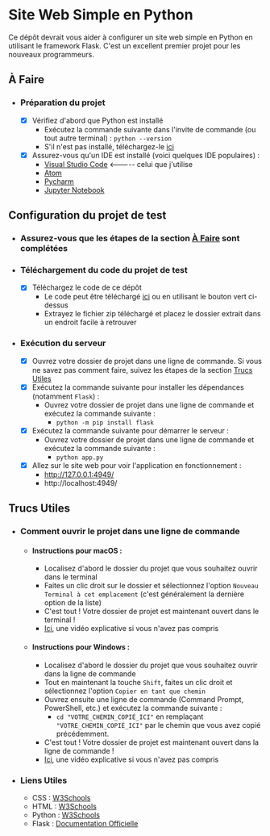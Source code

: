 # Site Web Simple en Python

Ce dépôt devrait vous aider à configurer un site web simple en Python en utilisant le framework Flask. C'est un excellent premier projet pour les nouveaux programmeurs.

## À Faire
- ### Préparation du projet
  - [x] Vérifiez d'abord que Python est installé 
       - Exécutez la commande suivante dans l'invite de commande (ou tout autre terminal) : ```python --version```
       - S'il n'est pas installé, téléchargez-le [ici](https://www.python.org/downloads/)
  - [x] Assurez-vous qu'un IDE est installé (voici quelques IDE populaires) :
       - [Visual Studio Code](https://code.visualstudio.com)   <----- celui que j'utilise
       - [Atom](https://atom.io)
       - [Pycharm](https://www.jetbrains.com/pycharm/)
       - [Jupyter Notebook](https://jupyter.org/install.html)

## Configuration du projet de test
 - ### Assurez-vous que les étapes de la section [À Faire](https://github.com/amitojsingh366/python-simple-website#to-do) sont complétées
 - ### Téléchargement du code du projet de test
    - [x] Téléchargez le code de ce dépôt
       - Le code peut être téléchargé [ici](https://github.com/amitojsingh366/python-simple-website/archive/main.zip) ou en utilisant le bouton vert ci-dessus
       - Extrayez le fichier zip téléchargé et placez le dossier extrait dans un endroit facile à retrouver
       
- ### Exécution du serveur
   - [x] Ouvrez votre dossier de projet dans une ligne de commande. Si vous ne savez pas comment faire, suivez les étapes de la section [Trucs Utiles](https://github.com/amitojsingh366/python-simple-website#useful-stuff)
   - [x] Exécutez la commande suivante pour installer les dépendances (notamment `Flask`) :
      - Ouvrez votre dossier de projet dans une ligne de commande et exécutez la commande suivante :
        - ```python -m pip install flask```
   - [x] Exécutez la commande suivante pour démarrer le serveur :
      - Ouvrez votre dossier de projet dans une ligne de commande et exécutez la commande suivante :
        - ```python app.py```
   - [x] Allez sur le site web pour voir l'application en fonctionnement :
      - http://127.0.0.1:4949/ 
      - http://localhost:4949/

## Trucs Utiles
- ### Comment ouvrir le projet dans une ligne de commande
    - #### Instructions pour macOS :
        - Localisez d'abord le dossier du projet que vous souhaitez ouvrir dans le terminal
        - Faites un clic droit sur le dossier et sélectionnez l'option `Nouveau Terminal à cet emplacement` (c'est généralement la dernière option de la liste)
        - C'est tout ! Votre dossier de projet est maintenant ouvert dans le terminal !
        - [Ici](https://cdn.amitoj.net/github/python-simple-website/terminalhow2macOS.mp4), une vidéo explicative si vous n'avez pas compris

    - #### Instructions pour Windows :
        - Localisez d'abord le dossier du projet que vous souhaitez ouvrir dans la ligne de commande
        - Tout en maintenant la touche `Shift`, faites un clic droit et sélectionnez l'option `Copier en tant que chemin`
        - Ouvrez ensuite une ligne de commande (Command Prompt, PowerShell, etc.) et exécutez la commande suivante :
            - `cd "VOTRE_CHEMIN_COPIÉ_ICI"` en remplaçant `"VOTRE_CHEMIN_COPIÉ_ICI"` par le chemin que vous avez copié précédemment.
        - C'est tout ! Votre dossier de projet est maintenant ouvert dans la ligne de commande !
        - [Ici](https://cdn.amitoj.net/github/python-simple-website/terminalhow2win.mp4), une vidéo explicative si vous n'avez pas compris

- ### Liens Utiles
  - CSS : [W3Schools](https://www.w3schools.com/css/)
  - HTML : [W3Schools](https://www.w3schools.com/html/)
  - Python : [W3Schools](https://www.w3schools.com/python/)
  - Flask : [Documentation Officielle](https://flask.palletsprojects.com/en/1.1.x/)